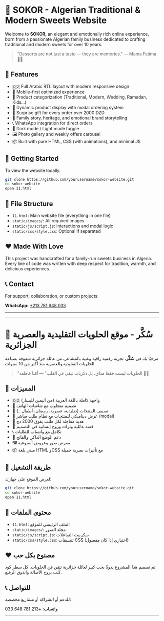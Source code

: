 # 🍬 SOKOR - Algerian Traditional & Modern Sweets Website

Welcome to **SOKOR**, an elegant and emotionally rich online experience, born from a passionate Algerian family business dedicated to crafting traditional and modern sweets for over 10 years.

> "Desserts are not just a taste — they are memories." — Mama Fatima 👵💖

## 🌟 Features

- 🇩🇿 Full Arabic RTL layout with modern responsive design
- 📱 Mobile-first optimized experience
- 🧁 Product categorization (Traditional, Modern, Wedding, Ramadan, Kids...)
- 🛒 Dynamic product display with modal ordering system
- 🎁 Surprise gift for every order over 2000 DZD
- 🧠 Family story, heritage, and emotional brand storytelling
- 📞 WhatsApp integration for direct orders
- 🌙 Dark mode / Light mode toggle
- 🖼️ Photo gallery and weekly offers carousel
- 📦 Built with pure HTML, CSS (with animations), and minimal JS

## 🚀 Getting Started

To view the website locally:

```bash
git clone https://github.com/yourusername/sokor-website.git
cd sokor-website
open 11.html
```

## 📂 File Structure

- `11.html`: Main website file (everything in one file)
- `static/images/`: All required images
- `static/js/script.js`: Interactions and modal logic
- `static/css/style.css`: Optional if separated

## ❤️ Made With Love

This project was handcrafted for a family-run sweets business in Algeria. Every line of code was written with deep respect for tradition, warmth, and delicious experiences.

## 📞 Contact

For support, collaboration, or custom projects:

**WhatsApp:** [+213 781 648 033](https://wa.me/213781648033)

---

---

# 🍬 سُكَّر - موقع الحلويات التقليدية والعصرية الجزائرية

مرحبًا بك في **سُكَّر**، تجربة رقمية راقية وغنية بالمشاعر، من عائلة جزائرية شغوفة بصناعة الحلويات التقليدية والعصرية منذ أكثر من 10 سنوات.

> "الحلويات ليست فقط مذاق، بل ذكريات تبقى في القلب" — أمّنا فاطمة 👵💖

## 🌟 المميزات

- 🇩🇿 واجهة كاملة باللغة العربية (من اليمين لليسار)
- 📱 تصميم متجاوب مع شاشات الهاتف
- 🧁 تصنيف المنتجات (تقليدية، عصرية، رمضان، أطفال...)
- 🛒 عرض ديناميكي للمنتجات مع نظام طلب مباشر (modal)
- 🎁 هدية مفاجئة لكل طلب يفوق 2000 دج
- 🧠 قصة عائلية وتراث وروح إنسانية في التصميم
- 📞 تكامل مع واتساب للطلبات
- 🌙 دعم الوضع الداكن والفاتح
- 🖼️ معرض صور وعروض أسبوعية
- 📦 مبني بلغة HTML وCSS مع تأثيرات بصرية جميلة

## 🚀 طريقة التشغيل

لعرض الموقع على جهازك:

```bash
git clone https://github.com/yourusername/sokor-website.git
cd sokor-website
open 11.html
```

## 📂 محتوى الملفات

- `11.html`: الملف الرئيسي للموقع
- `static/images/`: مجلد الصور
- `static/js/script.js`: سكريبت التفاعلات
- `static/css/style.css`: تنسيقات CSS (اختياري إذا كان مفصول)

## ❤️ مصنوع بكل حب

تم تصميم هذا المشروع يدويًا بحب كبير لعائلة جزائرية تتقن فن الحلويات. كل سطر كود كُتب بروح الأصالة والذوق الرفيع.

## 📞 للتواصل

للدعم أو الشراكة أو مشاريع مخصصة:

**واتساب:** [+213 781 648 033](https://wa.me/213781648033)

---
